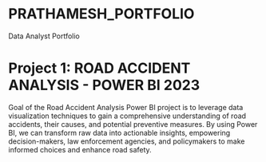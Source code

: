 # PRATHAMESH_PORTFOLIO
Data Analyst Portfolio

# Project 1: ROAD ACCIDENT ANALYSIS - POWER BI 2023
Goal of the Road Accident Analysis Power BI project is to leverage data visualization techniques to gain a comprehensive understanding of road accidents, their causes, and potential preventive measures. By using Power BI, we can transform raw data into actionable insights, empowering decision-makers, law enforcement agencies, and policymakers to make informed choices and enhance road safety.
